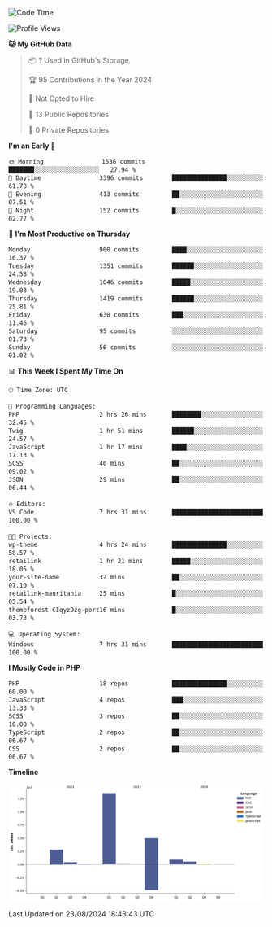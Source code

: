 <!--START_SECTION:waka-->
![Code Time](http://img.shields.io/badge/Code%20Time-1%2C830%20hrs%2037%20mins-blue)

![Profile Views](http://img.shields.io/badge/Profile%20Views-0-blue)

**🐱 My GitHub Data** 

> 📦 ? Used in GitHub's Storage 
 > 
> 🏆 95 Contributions in the Year 2024
 > 
> 🚫 Not Opted to Hire
 > 
> 📜 13 Public Repositories 
 > 
> 🔑 0 Private Repositories 
 > 
**I'm an Early 🐤** 

```text
🌞 Morning                1536 commits        ███████░░░░░░░░░░░░░░░░░░   27.94 % 
🌆 Daytime                3396 commits        ███████████████░░░░░░░░░░   61.78 % 
🌃 Evening                413 commits         ██░░░░░░░░░░░░░░░░░░░░░░░   07.51 % 
🌙 Night                  152 commits         █░░░░░░░░░░░░░░░░░░░░░░░░   02.77 % 
```
📅 **I'm Most Productive on Thursday** 

```text
Monday                   900 commits         ████░░░░░░░░░░░░░░░░░░░░░   16.37 % 
Tuesday                  1351 commits        ██████░░░░░░░░░░░░░░░░░░░   24.58 % 
Wednesday                1046 commits        █████░░░░░░░░░░░░░░░░░░░░   19.03 % 
Thursday                 1419 commits        ██████░░░░░░░░░░░░░░░░░░░   25.81 % 
Friday                   630 commits         ███░░░░░░░░░░░░░░░░░░░░░░   11.46 % 
Saturday                 95 commits          ░░░░░░░░░░░░░░░░░░░░░░░░░   01.73 % 
Sunday                   56 commits          ░░░░░░░░░░░░░░░░░░░░░░░░░   01.02 % 
```


📊 **This Week I Spent My Time On** 

```text
🕑︎ Time Zone: UTC

💬 Programming Languages: 
PHP                      2 hrs 26 mins       ████████░░░░░░░░░░░░░░░░░   32.45 % 
Twig                     1 hr 51 mins        ██████░░░░░░░░░░░░░░░░░░░   24.57 % 
JavaScript               1 hr 17 mins        ████░░░░░░░░░░░░░░░░░░░░░   17.13 % 
SCSS                     40 mins             ██░░░░░░░░░░░░░░░░░░░░░░░   09.02 % 
JSON                     29 mins             ██░░░░░░░░░░░░░░░░░░░░░░░   06.44 % 

🔥 Editors: 
VS Code                  7 hrs 31 mins       █████████████████████████   100.00 % 

🐱‍💻 Projects: 
wp-theme                 4 hrs 24 mins       ███████████████░░░░░░░░░░   58.57 % 
retailink                1 hr 21 mins        █████░░░░░░░░░░░░░░░░░░░░   18.05 % 
your-site-name           32 mins             ██░░░░░░░░░░░░░░░░░░░░░░░   07.10 % 
retailink-mauritania     25 mins             █░░░░░░░░░░░░░░░░░░░░░░░░   05.54 % 
themeforest-CIqyz9zg-port16 mins             █░░░░░░░░░░░░░░░░░░░░░░░░   03.73 % 

💻 Operating System: 
Windows                  7 hrs 31 mins       █████████████████████████   100.00 % 
```

**I Mostly Code in PHP** 

```text
PHP                      18 repos            ███████████████░░░░░░░░░░   60.00 % 
JavaScript               4 repos             ███░░░░░░░░░░░░░░░░░░░░░░   13.33 % 
SCSS                     3 repos             ██░░░░░░░░░░░░░░░░░░░░░░░   10.00 % 
TypeScript               2 repos             ██░░░░░░░░░░░░░░░░░░░░░░░   06.67 % 
CSS                      2 repos             ██░░░░░░░░░░░░░░░░░░░░░░░   06.67 % 
```



**Timeline**

![Lines of Code chart](https://raw.githubusercontent.com/tahar-elgunaoui/tahar-elgunaoui/main/assets/bar_graph.png)


 Last Updated on 23/08/2024 18:43:43 UTC
<!--END_SECTION:waka-->
